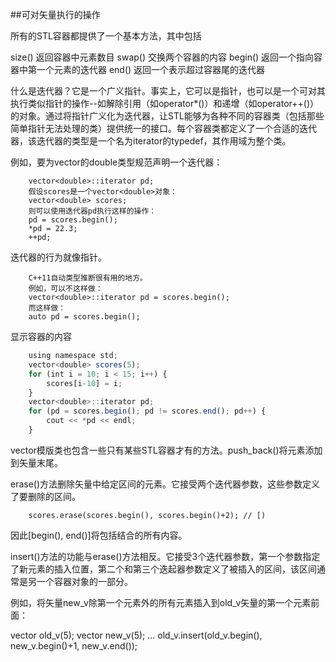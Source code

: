 ##可对矢量执行的操作

所有的STL容器都提供了一个基本方法，其中包括

size()        返回容器中元素数目
swap()        交换两个容器的内容
begin()       返回一个指向容器中第一个元素的迭代器
end()         返回一个表示超过容器尾的迭代器

什么是迭代器？它是一个广义指针。事实上，它可以是指针，也可以是一个可对其执行类似指针的操作--如解除引用（如operator*()）和递增（如operator++()）的对象。通过将指针广义化为迭代器，让STL能够为各种不同的容器类（包括那些简单指针无法处理的类）提供统一的接口。每个容器类都定义了一个合适的迭代器，该迭代器的类型是一个名为iterator的typedef，其作用域为整个类。

例如，要为vector的double类型规范声明一个迭代器：

        vector<double>::iterator pd;
        假设scores是一个vector<double>对象：
        vector<double> scores;
        则可以使用迭代器pd执行这样的操作：
        pd = scores.begin();
        *pd = 22.3;
        ++pd;
    
迭代器的行为就像指针。

        C++11自动类型推断很有用的地方。
        例如，可以不这样做：
        vector<double>::iterator pd = scores.begin();
        而这样做：
        auto pd = scores.begin();
    
显示容器的内容

```javascript
    using namespace std;
    vector<double> scores(5);
    for (int i = 10; i < 15; i++) {
        scores[i-10] = i;
    }
    vector<double>::iterator pd;
    for (pd = scores.begin(); pd != scores.end(); pd++) {
        cout << *pd << endl;
    }
```

vector模版类也包含一些只有某些STL容器才有的方法。push_back()将元素添加到矢量末尾。

erase()方法删除矢量中给定区间的元素。它接受两个迭代器参数，这些参数定义了要删除的区间。

        scores.erase(scores.begin(), scores.begin()+2); // [)

因此[begin(), end()]将包括结合的所有内容。


insert()方法的功能与erase()方法相反。它接受3个迭代器参数，第一个参数指定了新元素的插入位置，第二个和第三个迭起器参数定义了被插入的区间，该区间通常是另一个容器对象的一部分。


例如，将矢量new_v除第一个元素外的所有元素插入到old_v矢量的第一个元素前面：

vector<int> old_v(5);
vector<int> new_v(5);
...
old_v.insert(old_v.begin(), new_v.begin()+1, new_v.end());












